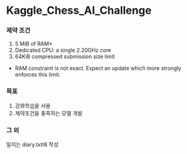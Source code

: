# Kaggle_Chess_AI_Challenge
 
### 제약 조건
1. 5 MiB of RAM*
2. Dedicated CPU: a single 2.20GHz core
3. 64KiB compressed submission size limit
* RAM constraint is not exact. Expect an update which more strongly enforces this limit.

### 목표
 1. 강화학습을 사용
 2. 제약조건을 충족하는 모델 개발

### 그 외
 일지는 diary.txt에 작성

